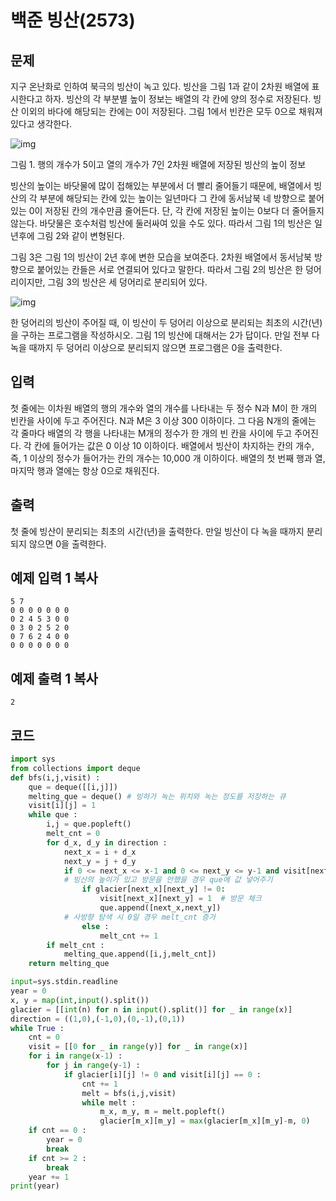 # 백준 빙산(2573)

## 문제

지구 온난화로 인하여 북극의 빙산이 녹고 있다. 빙산을 그림 1과 같이 2차원 배열에 표시한다고 하자. 빙산의 각 부분별 높이 정보는 배열의 각 칸에 양의 정수로 저장된다. 빙산 이외의 바다에 해당되는 칸에는 0이 저장된다. 그림 1에서 빈칸은 모두 0으로 채워져 있다고 생각한다.

![img](https://www.acmicpc.net/upload/images/PKxZvV7MUcqRHIe.png)

그림 1. 행의 개수가 5이고 열의 개수가 7인 2차원 배열에 저장된 빙산의 높이 정보

빙산의 높이는 바닷물에 많이 접해있는 부분에서 더 빨리 줄어들기 때문에, 배열에서 빙산의 각 부분에 해당되는 칸에 있는 높이는 일년마다 그 칸에 동서남북 네 방향으로 붙어있는 0이 저장된 칸의 개수만큼 줄어든다. 단, 각 칸에 저장된 높이는 0보다 더 줄어들지 않는다. 바닷물은 호수처럼 빙산에 둘러싸여 있을 수도 있다. 따라서 그림 1의 빙산은 일년후에 그림 2와 같이 변형된다.

그림 3은 그림 1의 빙산이 2년 후에 변한 모습을 보여준다. 2차원 배열에서 동서남북 방향으로 붙어있는 칸들은 서로 연결되어 있다고 말한다. 따라서 그림 2의 빙산은 한 덩어리이지만, 그림 3의 빙산은 세 덩어리로 분리되어 있다.

![img](https://www.acmicpc.net/upload/images/nlDR8UUcvmNppi.png)

한 덩어리의 빙산이 주어질 때, 이 빙산이 두 덩어리 이상으로 분리되는 최초의 시간(년)을 구하는 프로그램을 작성하시오. 그림 1의 빙산에 대해서는 2가 답이다. 만일 전부 다 녹을 때까지 두 덩어리 이상으로 분리되지 않으면 프로그램은 0을 출력한다.

## 입력

첫 줄에는 이차원 배열의 행의 개수와 열의 개수를 나타내는 두 정수 N과 M이 한 개의 빈칸을 사이에 두고 주어진다. N과 M은 3 이상 300 이하이다. 그 다음 N개의 줄에는 각 줄마다 배열의 각 행을 나타내는 M개의 정수가 한 개의 빈 칸을 사이에 두고 주어진다. 각 칸에 들어가는 값은 0 이상 10 이하이다. 배열에서 빙산이 차지하는 칸의 개수, 즉, 1 이상의 정수가 들어가는 칸의 개수는 10,000 개 이하이다. 배열의 첫 번째 행과 열, 마지막 행과 열에는 항상 0으로 채워진다.

## 출력

첫 줄에 빙산이 분리되는 최초의 시간(년)을 출력한다. 만일 빙산이 다 녹을 때까지 분리되지 않으면 0을 출력한다.

## 예제 입력 1 복사

```
5 7
0 0 0 0 0 0 0
0 2 4 5 3 0 0
0 3 0 2 5 2 0
0 7 6 2 4 0 0
0 0 0 0 0 0 0
```

## 예제 출력 1 복사

```
2
```

## 코드

```python
import sys
from collections import deque
def bfs(i,j,visit) :
    que = deque([[i,j]])
    melting_que = deque() # 빙하가 녹는 위치와 녹는 정도를 저장하는 큐
    visit[i][j] = 1
    while que :
        i,j = que.popleft()
        melt_cnt = 0
        for d_x, d_y in direction :
            next_x = i + d_x
            next_y = j + d_y
            if 0 <= next_x <= x-1 and 0 <= next_y <= y-1 and visit[next_x][next_y] == 0:
            # 빙산의 높이가 있고 방문을 안했을 경우 que에 값 넣어주기
                if glacier[next_x][next_y] != 0:
                    visit[next_x][next_y] = 1  # 방문 체크
                    que.append([next_x,next_y])
            # 사방향 탐색 시 0일 경우 melt_cnt 증가
                else :
                    melt_cnt += 1
        if melt_cnt :
            melting_que.append([i,j,melt_cnt])
    return melting_que

input=sys.stdin.readline
year = 0 
x, y = map(int,input().split())
glacier = [[int(n) for n in input().split()] for _ in range(x)]
direction = ((1,0),(-1,0),(0,-1),(0,1)) 
while True :
    cnt = 0
    visit = [[0 for _ in range(y)] for _ in range(x)]  
    for i in range(x-1) :
        for j in range(y-1) :
            if glacier[i][j] != 0 and visit[i][j] == 0 : 
                cnt += 1 
                melt = bfs(i,j,visit)
                while melt :
                    m_x, m_y, m = melt.popleft()
                    glacier[m_x][m_y] = max(glacier[m_x][m_y]-m, 0)
    if cnt == 0 :
        year = 0
        break
    if cnt >= 2 :
        break
    year += 1
print(year)

```

